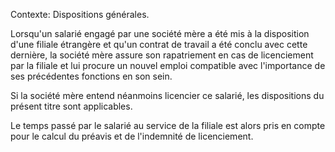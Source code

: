 Contexte: Dispositions générales.

Lorsqu'un salarié engagé par une société mère a été mis à la disposition d'une filiale étrangère et qu'un contrat de travail a été conclu avec cette dernière, la société mère assure son rapatriement en cas de licenciement par la filiale et lui procure un nouvel emploi compatible avec l'importance de ses précédentes fonctions en son sein.

Si la société mère entend néanmoins licencier ce salarié, les dispositions du présent titre sont applicables.

Le temps passé par le salarié au service de la filiale est alors pris en compte pour le calcul du préavis et de l'indemnité de licenciement.